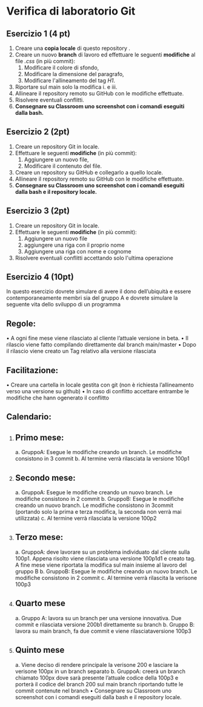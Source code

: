 # Verifica di laboratorio Git

## Esercizio 1 (4 pt)
1. Creare una **copia locale** di questo repository .
1. Creare un nuovo **branch** di lavoro ed effettuare le seguenti **modifiche** al file *.css* (in più commit):
    1. Modificare il colore di sfondo,
    1. Modificare la dimensione del paragrafo,
    1. Modificare l'allineamento del tag *H1*.
1. Riportare sul main solo la modifica i. e iii.
1. Allineare il repository remoto su GitHub con le modifiche effettuate.
1. Risolvere eventuali conflitti.
1. **Consegnare su Classroom uno screenshot con i comandi eseguiti dalla bash.**

## Esercizio 2 (2pt)
1. Creare un repository Git in locale.
1. Effettuare le seguenti **modifiche** (in più commit):
    1. Aggiungere un nuovo file,
    1. Modificare il contenuto del file.
1. Creare un repository su GitHub e collegarlo a quello locale.
1. Allineare il repository remoto su GitHub con le modifiche effettuate.
1. **Consegnare su Classroom uno screenshot con i comandi eseguiti dalla bash e il repository locale.**

## Esercizio 3 (2pt)
1. Creare un repository Git in locale.
1. Effettuare le seguenti **modifiche** (in più commit):
    1. Aggiungere un nuovo file
    1. aggiungere una riga con il proprio nome
    1. Aggiungere una riga con nome e cognome
1. Risolvere eventuali conflitti accettando solo l'ultima operazione

## Esercizio 4 (10pt)
In questo esercizio dovrete simulare di avere il dono dell’ubiquità e essere contemporaneamente membri sia del gruppo A e dovrete simulare la seguente vita dello sviluppo di un programma
## Regole:
•	A ogni fine mese viene rilasciato al cliente l’attuale versione in beta.
•	Il rilascio viene fatto compilando direttamente dal branch main/master
•	Dopo il rilascio viene creato un Tag relativo alla versione rilasciata
## Facilitazione:
•	Creare una cartella in locale gestita con git (non è richiesta l’allineamento verso una versione su github)
•	In caso di conflitto accettare entrambe le modifiche che hann ogenerato il conflitto
## Calendario:
1.	## Primo mese:
    a.	GruppoA: Esegue le modifiche creando un branch. Le modifiche consistono in 3 commit
    b.	Al termine verrà rilasciata la versione 100p1
2.	## Secondo mese:
    a.	GruppoA: Esegue le modifiche creando un nuovo branch. Le modifiche consistono in 2 commit
    b.	GruppoB: Esegue le modifiche creando un nuovo branch. Le modifiche consistono in 3commit (portando solo la prima e terza modifica, la seconda non verrà mai utilizzata)
    c.	Al termine verrà rilasciata la versione 100p2
3.	## Terzo mese:
    a.	GruppoA: deve lavorare su un problema individuato dal cliente sulla 100p1. Appena risolto viene rilasciata una versione 100p1d1 e creato tag. A fine mese viene riportata la modifica sul main insieme al lavoro del gruppo B
    b.	GruppoB: Esegue le modifiche creando un nuovo branch. Le modifiche consistono in 2 commit
    c.	Al termine verrà rilascita la verisone 100p3
4.	## Quarto mese
    a.	Gruppo A: lavora su un branch per una versione innovativa. Due commit e rilasciata versione 200b1 direttamente su branch
    b.	Gruppo B: lavora su main branch, fa due commit e viene rilasciataversione 100p3
5.	## Quinto mese
    a.	Viene deciso di rendere principale la verisone 200 e lasciare la verisone 100px in un branch separato
    b.	GruppoA: creerà un branch chiamato 100px dove sarà presente l’attuale codice della 100p3 e porterà il codice del branch 200 sul main branch riportando tutte le commit contenute nel branch
    •	Consegnare su Classroom uno screenshot con i comandi eseguiti dalla bash e il repository locale.

